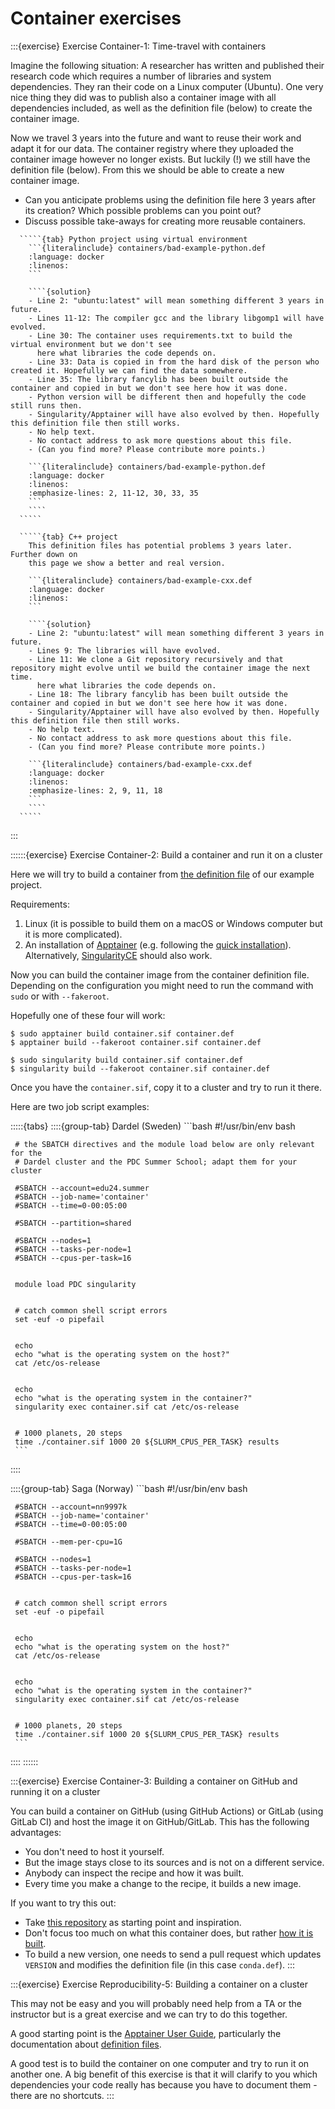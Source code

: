 # Container exercises

:::{exercise} Exercise Container-1: Time-travel with containers

Imagine the following situation: A researcher has written and published their research code which
requires a number of libraries and system dependencies. They ran their code
on a Linux computer (Ubuntu). One very nice thing they did was to publish
also a container image with all dependencies included, as well as the
definition file (below) to create the container image.

Now we travel 3 years into the future and want to reuse their work and adapt
it for our data. The container registry where they uploaded the container
image however no longer exists. But luckily (!) we still have the definition
file (below). From this we should be able to create a new container image.

- Can you anticipate problems using the definition file here 3 years after its
  creation? Which possible problems can you point out?
- Discuss possible take-aways for creating more reusable containers.

``````{tabs}
  `````{tab} Python project using virtual environment
    ```{literalinclude} containers/bad-example-python.def
    :language: docker
    :linenos:
    ```

    ````{solution}
    - Line 2: "ubuntu:latest" will mean something different 3 years in future.
    - Lines 11-12: The compiler gcc and the library libgomp1 will have evolved.
    - Line 30: The container uses requirements.txt to build the virtual environment but we don't see
      here what libraries the code depends on.
    - Line 33: Data is copied in from the hard disk of the person who created it. Hopefully we can find the data somewhere.
    - Line 35: The library fancylib has been built outside the container and copied in but we don't see here how it was done.
    - Python version will be different then and hopefully the code still runs then.
    - Singularity/Apptainer will have also evolved by then. Hopefully this definition file then still works.
    - No help text.
    - No contact address to ask more questions about this file.
    - (Can you find more? Please contribute more points.)

    ```{literalinclude} containers/bad-example-python.def
    :language: docker
    :linenos:
    :emphasize-lines: 2, 11-12, 30, 33, 35
    ```
    ````
  `````

  `````{tab} C++ project
    This definition files has potential problems 3 years later. Further down on
    this page we show a better and real version.

    ```{literalinclude} containers/bad-example-cxx.def
    :language: docker
    :linenos:
    ```

    ````{solution}
    - Line 2: "ubuntu:latest" will mean something different 3 years in future.
    - Lines 9: The libraries will have evolved.
    - Line 11: We clone a Git repository recursively and that repository might evolve until we build the container image the next time.
      here what libraries the code depends on.
    - Line 18: The library fancylib has been built outside the container and copied in but we don't see here how it was done.
    - Singularity/Apptainer will have also evolved by then. Hopefully this definition file then still works.
    - No help text.
    - No contact address to ask more questions about this file.
    - (Can you find more? Please contribute more points.)

    ```{literalinclude} containers/bad-example-cxx.def
    :language: docker
    :linenos:
    :emphasize-lines: 2, 9, 11, 18
    ```
    ````
  `````
``````
:::


::::::{exercise} Exercise Container-2: Build a container and run it on a cluster

Here we will try to build a container from
[the definition file](https://github.com/coderefinery/planets/blob/main/container.def)
of our example project.

Requirements:
1. Linux (it is possible to build them on a macOS or Windows computer but it is
   more complicated).
2. An installation of [Apptainer](https://apptainer.org/) (e.g. following the
   [quick installation](https://apptainer.org/docs/user/latest/quick_start.html#quick-installation)).
   Alternatively, [SingularityCE](https://sylabs.io/singularity/) should also
   work.

Now you can build the container image from the container definition file.
Depending on the configuration you might need to run the command with `sudo`
or with `--fakeroot`.

Hopefully one of these four will work:
```console
$ sudo apptainer build container.sif container.def
$ apptainer build --fakeroot container.sif container.def

$ sudo singularity build container.sif container.def
$ singularity build --fakeroot container.sif container.def
```

Once you have the `container.sif`, copy it to a cluster and try to run it
there.

Here are two job script examples:

:::::{tabs}
   ::::{group-tab} Dardel (Sweden)
     ```bash
     #!/usr/bin/env bash

     # the SBATCH directives and the module load below are only relevant for the
     # Dardel cluster and the PDC Summer School; adapt them for your cluster

     #SBATCH --account=edu24.summer
     #SBATCH --job-name='container'
     #SBATCH --time=0-00:05:00

     #SBATCH --partition=shared

     #SBATCH --nodes=1
     #SBATCH --tasks-per-node=1
     #SBATCH --cpus-per-task=16


     module load PDC singularity


     # catch common shell script errors
     set -euf -o pipefail


     echo
     echo "what is the operating system on the host?"
     cat /etc/os-release


     echo
     echo "what is the operating system in the container?"
     singularity exec container.sif cat /etc/os-release


     # 1000 planets, 20 steps
     time ./container.sif 1000 20 ${SLURM_CPUS_PER_TASK} results
     ```
   ::::

   ::::{group-tab} Saga (Norway)
     ```bash
     #!/usr/bin/env bash

     #SBATCH --account=nn9997k
     #SBATCH --job-name='container'
     #SBATCH --time=0-00:05:00

     #SBATCH --mem-per-cpu=1G

     #SBATCH --nodes=1
     #SBATCH --tasks-per-node=1
     #SBATCH --cpus-per-task=16


     # catch common shell script errors
     set -euf -o pipefail


     echo
     echo "what is the operating system on the host?"
     cat /etc/os-release


     echo
     echo "what is the operating system in the container?"
     singularity exec container.sif cat /etc/os-release


     # 1000 planets, 20 steps
     time ./container.sif 1000 20 ${SLURM_CPUS_PER_TASK} results
     ```
   ::::
::::::


:::{exercise} Exercise Container-3: Building a container on GitHub and running it on a cluster

You can build a container on GitHub (using GitHub Actions) or GitLab (using
GitLab CI) and host the image it on GitHub/GitLab.  This has the following
advantages:
- You don't need to host it yourself.
- But the image stays close to its sources and is not on a different service.
- Anybody can inspect the recipe and how it was built.
- Every time you make a change to the recipe, it builds a new image.

If you want to try this out:
- Take [this repository](https://github.com/bast/apptainer-conda)
  as starting point and inspiration.
- Don't focus too much on what this container does, but rather [how it is built](https://github.com/bast/apptainer-conda/tree/main/.github/workflows).
- To build a new version, one needs to send a pull request which updates `VERSION`
  and modifies the definition file (in this case `conda.def`).
:::


:::{exercise} Exercise Reproducibility-5: Building a container on a cluster

This may not be easy and you will probably need help from a TA or the
instructor but is a great exercise and we can try to do this together.

A good starting point is the [Apptainer User
Guide](https://apptainer.org/docs/user/latest/), particularly the documentation
about [definition
files](https://apptainer.org/docs/user/latest/definition_files.html).

A good test is to build the container on one computer and try to run it on
another one.  A big benefit of this exercise is that it will clarify to you
which dependencies your code really has because you have to document them -
there are no shortcuts.
:::